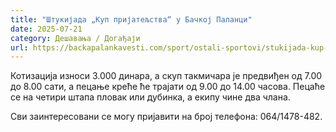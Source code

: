 ```yaml
---
title: "Штукијада „Куп пријатељства“ у Бачкој Паланци"
date: 2025-07-21
category: Дешавања / Догађаји
url: https://backapalankavesti.com/sport/ostali-sportovi/stukijada-kup-prijateljstva-u-backoj-palanci/
---
```


Котизација износи 3.000 динара, а скуп такмичара је предвиђен од 7.00 до 8.00 сати, а пецање креће ће трајати од 9.00 до 14.00 часова. Пецаће се на четири штапа пловак или дубинка, а екипу чине два члана.

Сви заинтересовани се могу пријавити на број телефона: 064/1478-482.
